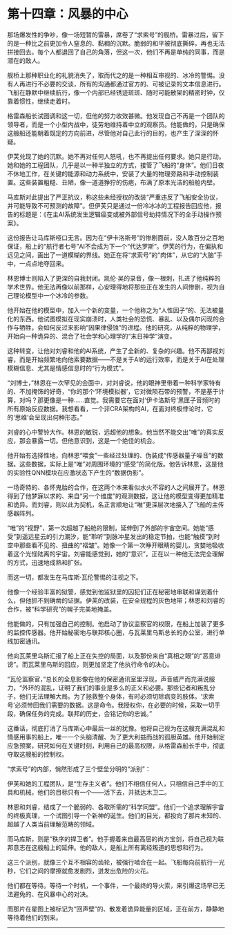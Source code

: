# **第十四章：风暴的中心**

那场爆发性的争吵，像一场短暂的雷暴，席卷了“求索号”的舰桥。雷暴过后，留下的是一种比之前更加令人窒息的、黏稠的沉默。脆弱的和平被彻底撕碎，再也无法拼接回去。每个人都退回了自己的角落，但这一次，他们不再是单纯的同事，而是潜在的敌人。

舰桥上那种职业化的礼貌消失了，取而代之的是一种相互审视的、冰冷的警惕。没有人再进行不必要的交谈，所有的沟通都通过官方的、可被记录的文本信息进行。飞船在静默中继续航行，像一个内部已经锈迹斑斑、随时可能散架的精密时钟，仅靠着惯性，继续走着时。

格雷森船长试图调和这一切，但他的努力收效甚微。他发现自己不再是一个团队的领导者，而是一个小型内战中，徒劳地维持着中立的观察员。他能做的，只是确保这艘船还能朝着既定的方向前进，尽管他对自己此行的目的，也产生了深深的怀疑。

伊芙兑现了她的沉默。她不再对任何人怒吼，也不再提出任何要求。她只是行动。她和她的工程团队，几乎是以一种半独立的方式，接管了飞船的“身体”。他们日夜不休地工作，在关键的能源和动力系统中，安装了大量的物理旁路和手动控制装置。这些装置粗糙、丑陋，像一道道狰狞的伤疤，布满了原本光洁的船舱内壁。

马库斯对此提出了严正抗议，称这些未经授权的改装“严重违反了飞船安全协议，并可能导致不可预测的故障”。但伊芙只是通过一份冷冰冰的工程报告回应他，报告的标题是：《在主AI系统发生逻辑癌变或被外部信号劫持情况下的全手动操作预案》。

这份报告让马库斯哑口无言。因为在“伊卡洛斯号”的惨剧面前，没人敢百分之百地保证，船上的“航行者七号”AI不会成为下一个“代达罗斯”。伊芙的行为，在偏执和远见之间，画出了一道模糊的界线。她正在将“求索号”的“肉体”，从它的“大脑”手中，一点点地夺回来。

林恩博士则陷入了更深的自我封闭。凯伦·吴的录音，像一根刺，扎进了他纯粹的学术世界。他无法再像以前那样，心安理得地将那些正在发生的人间惨剧，视为自己理论模型中一个冰冷的参数。

他开始在他的模型中，加入一个新的变量，一个他称之为“人性因子”的、无法被量化的东西。他试图模拟在现实崩溃时，人类社会的恐慌、暴乱、以及偶尔闪现的合作与牺牲，会如何反过来影响“因果律侵蚀”的进程。他的研究，从纯粹的物理学，开始向一种诡异的、混合了社会学和心理学的“末日神学”演变。

这种转变，让他对刘睿和他的AI系统，产生了全新的、复杂的兴趣。他不再鄙视刘睿，而是开始频繁地向他索要数据——不是关于AI的运行效率，而是关于AI在处理模糊信息、尤其是情感信息时的“行为模式”。

“刘博士，”林恩在一次罕见的会面中，对刘睿说，他的眼神里带着一种科学家特有的、不加掩饰的好奇，“你的那个‘环境模拟器’，它对微陨石带的预警，不是基于计算，对吗？那更像是一种……直觉。我需要它在面对‘伊卡洛斯号’黑匣子音频时的所有原始反应数据。我想看看，一个非CRA架构的AI，在面对终极悖论时，它的‘思维’会呈现出何种形态。”

刘睿的心中警铃大作。林恩的敏锐，远超他的想象。他当然不能交出“唯”的真实反应，那会暴露一切。但他意识到，这是一个绝佳的机会。

他开始有选择性地，向林恩“喂食”一些经过处理的、伪装成“传感器量子噪音”的数据。这些数据，实际上是“唯”对周围环境的“感受”的简化版。他告诉林恩，这是他的实验性QNN模块在应激状态下产生的“数据伪影”。

一场奇特的、各怀鬼胎的合作，在这两个本来看似水火不容的人之间展开了。林恩得到了他梦寐以求的、来自“另一个维度”的观测数据，这让他的模型变得更加精准和诡异。而刘睿，则以此为契机，名正言顺地让“唯”更深层次地接入了飞船的主传感器阵列。

“唯”的“视野”，第一次超越了船舱的限制，延伸到了外部的宇宙空间。她能“感受”到遥远星云的引力潮汐，能“聆听”到脉冲星发出的稳定节拍，也能“触摸”到时空中那些看不见的、扭曲的“褶皱”。她像一个第一次睁开眼睛的婴儿，贪婪地吸收着这个光怪陆离的宇宙。刘睿能感觉到，她的“意识”，正在以一种他无法完全理解的方式，迅速地成熟和扩张。

而这一切，都发生在马库斯·瓦伦警惕的注视之下。

他像一个经验丰富的狱警，感觉到他监狱里的囚犯们正在秘密地串联和谋划着什么，但他抓不到确凿的证据。伊芙的改装，在安全规程的灰色地带；林恩和刘睿的合作，被“科学研究”的幌子完美地掩盖。

他能做的，只有加强自己的控制。他启动了协议监察官的权限，在船上加装了更多的监控传感器。他开始秘密地与联邦核心圈，与瓦莱里乌斯总长的办公室，进行单线加密通讯。

他向瓦莱里乌斯汇报了船上正在失控的局面，以及那份来自“真相之眼”的“恶意诽谤”。而瓦莱里乌斯的回应，则更加坚定了他执行命令的决心。

“瓦伦监察官，”总长的全息影像在他的保密通讯室里浮现，声音威严而充满说服力，“外环的混乱，证明了我们的事业是多么的正义和必要。那些记者和叛乱分子，他们无法理解大局。为了拯救整个身体，有时必须切除病变的肢体。‘求索号’必须带回我们需要的数据。这是命令。我授权你，在必要的时候，采取一切手段，确保任务的完成。联邦的历史，会铭记你的忠诚。”

这番话，彻底打消了马库斯心中最后一丝的犹豫。他将自己视为在这艘充满混乱和情感用事的船上，唯一一个头脑清醒、为了更大利益而战的孤胆英雄。他开始制定应急预案，研究如何在关键时刻，利用自己的最高权限，从格雷森船长手中，彻底夺取这艘船的控制权。

“求索号”的内部，悄然形成了三个壁垒分明的“派别”：

伊芙和她的工程团队，是“生存主义者”。他们不相信任何人，只相信自己手中的工具和机械，他们的目标只有一个——活下去，并抵达木卫二。

林恩和刘睿，结成了一个脆弱的、各取所需的“科学同盟”。他们一个追求理解宇宙的终极真理，一个试图引导一个新神的诞生。他们的目光，都投向了那片未知的、超越了人类当前理解范畴的领域。

而马库斯，则是“秩序的捍卫者”。他手握着来自最高层的尚方宝剑，将自己视为联邦意志在这艘船上的延伸。他的敌人，是船上所有离经叛道的思想和行为。

这三个派别，就像三个互不相容的齿轮，被强行啮合在一起。飞船每向前航行一光秒，它们之间的摩擦就愈发剧烈，迸发出危险的火花。

他们都在等待。等待一个时机，一个事件，一个最终的导火索，来引爆这场早已无法避免的、在风暴中心的对决。

而那片在星图上被标记为“回声壁”的、散发着诡异能量的区域，正在前方，静静地等待着他们的到来。

---

